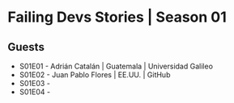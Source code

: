 # Failing Devs Stories | Season 01

## Guests
- S01E01 - Adrián Catalán | Guatemala | Universidad Galileo
- S01E02 - Juan Pablo Flores | EE.UU. | GitHub
- S01E03 - 
- S01E04 - 





